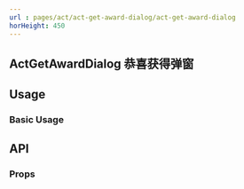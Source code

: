 ```yaml
---
url : pages/act/act-get-award-dialog/act-get-award-dialog
horHeight: 450
---
```


## ActGetAwardDialog 恭喜获得弹窗


## Usage

### Basic Usage

## API

### Props

